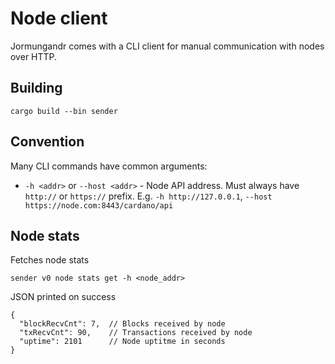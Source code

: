 # Node client

Jormungandr comes with a CLI client for manual communication with nodes over HTTP.

## Building

```
cargo build --bin sender
```

## Convention

Many CLI commands have common arguments:

- `-h <addr>` or `--host <addr>` - Node API address. Must always have `http://` or
`https://` prefix. E.g. `-h http://127.0.0.1`, `--host https://node.com:8443/cardano/api`

## Node stats

Fetches node stats

```
sender v0 node stats get -h <node_addr>
```

JSON printed on success

```
{
  "blockRecvCnt": 7,  // Blocks received by node
  "txRecvCnt": 90,    // Transactions received by node
  "uptime": 2101      // Node uptitme in seconds
}
```
